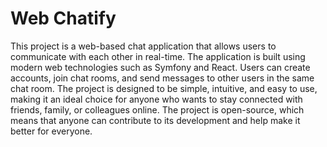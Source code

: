 # Web Chatify
This project is a web-based chat application that allows users to communicate 
with each other in real-time. The application is built using modern web 
technologies such as Symfony and React. Users can create accounts, join 
chat rooms, and send messages to other users in the same chat room. 
The project is designed to be simple, intuitive, and easy to use, 
making it an ideal choice for anyone who wants to stay connected with 
friends, family, or colleagues online. The project is open-source, 
which means that anyone can contribute to its development and help make 
it better for everyone.